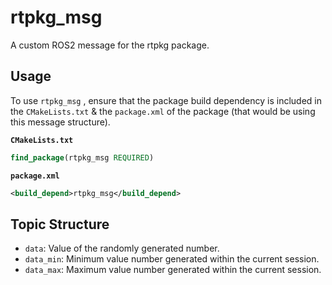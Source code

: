 # rtpkg_msg
A custom ROS2 message for the rtpkg package.



## Usage

To use  `rtpkg_msg` , ensure that the package build dependency is included in the `CMakeLists.txt` & the `package.xml` of the package (that would be using this message structure). 

**`CMakeLists.txt`**

```cmake
find_package(rtpkg_msg REQUIRED)
```

**`package.xml`**

```xml
<build_depend>rtpkg_msg</build_depend>
```



## Topic Structure

- `data`: Value of the randomly generated number.
- `data_min`: Minimum value number generated within the current session.
- `data_max`: Maximum value number generated within the current session.
